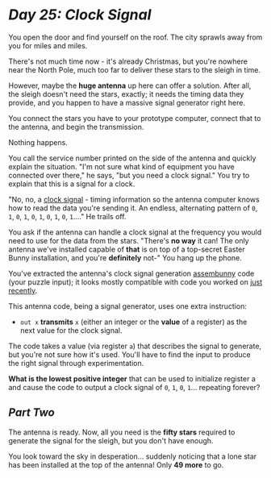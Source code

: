 # ***Day 25: Clock Signal***

You open the door and find yourself on the roof. The city sprawls away from you for miles and miles.

There's not much time now - it's already Christmas, but you're nowhere near the North Pole, much too far to deliver these stars to the sleigh in time.

However, maybe the **huge antenna** up here can offer a solution. After all, the sleigh doesn't need the stars, exactly; it needs the timing data they provide, and you happen to have a massive signal generator right here.

You connect the stars you have to your prototype computer, connect that to the antenna, and begin the transmission.

Nothing happens.

You call the service number printed on the side of the antenna and quickly explain the situation. "I'm not sure what kind of equipment you have connected over there," he says, "but you need a clock signal." You try to explain that this is a signal for a clock.

"No, no, a [clock signal](https://en.wikipedia.org/wiki/Clock_signal) - timing information so the antenna computer knows how to read the data you're sending it. An endless, alternating pattern of `0`, `1`, `0`, `1`, `0`, `1`, `0`, `1`, `0`, `1`...." He trails off.

You ask if the antenna can handle a clock signal at the frequency you would need to use for the data from the stars. "There's **no way** it can! The only antenna we've installed capable of **that** is on top of a top-secret Easter Bunny installation, and you're **definitely** not-" You hang up the phone.

You've extracted the antenna's clock signal generation [assembunny](https://github.com/baptistecottier/advents-of-code/tree/main/events/2016/12) code (your puzzle input); it looks mostly compatible with code you worked on [just recently](https://github.com/baptistecottier/advents-of-code/tree/main/events/2016/23).

This antenna code, being a signal generator, uses one extra instruction:
- `out x` **transmits** `x` (either an integer or the **value** of a register) as the next value for the clock signal.

The code takes a value (via register `a`) that describes the signal to generate, but you're not sure how it's used. You'll have to find the input to produce the right signal through experimentation.

**What is the lowest positive integer** that can be used to initialize register a and cause the code to output a clock signal of `0`, `1`, `0`, `1`... repeating forever?

## ***Part Two***

The antenna is ready. Now, all you need is the **fifty stars** required to generate the signal for the sleigh, but you don't have enough.

You look toward the sky in desperation... suddenly noticing that a lone star has been installed at the top of the antenna! Only **49 more** to go.